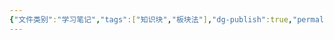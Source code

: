 ```yaml
---
{"文件类别":"学习笔记","tags":["知识块","板块法"],"dg-publish":true,"permalink":"/学习笔记studyup/知识点cheese/继承法/","dgPassFrontmatter":true,"noteIcon":"","created":"2024-07-01T22:33:16.285+08:00","updated":"2024-09-11T12:08:23.376+08:00"}
---
```



